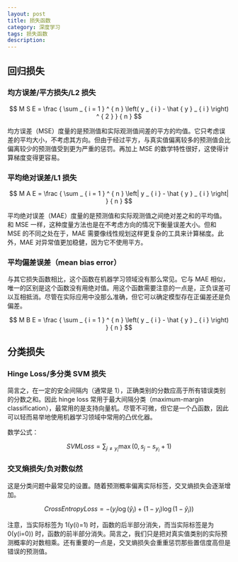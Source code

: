 ```yaml
---
layout: post
title: 损失函数
category: 深度学习
tags: 损失函数
description:
---
```


## 回归损失

### 均方误差/平方损失/L2 损失

$$
M S E = \frac { \sum _ { i = 1 } ^ { n } \left( y _ { i } - \hat { y } _ { i } \right) ^ { 2 } } { n }
$$

均方误差（MSE）度量的是预测值和实际观测值间差的平方的均值。它只考虑误差的平均大小，不考虑其方向。但由于经过平方，与真实值偏离较多的预测值会比偏离较少的预测值受到更为严重的惩罚。再加上 MSE 的数学特性很好，这使得计算梯度变得更容易。

### 平均绝对误差/L1 损失

$$
M A E = \frac { \sum _ { i = 1 } ^ { n } \left| y _ { i } - \hat { y } _ { i } \right| } { n }
$$

平均绝对误差（MAE）度量的是预测值和实际观测值之间绝对差之和的平均值。和 MSE 一样，这种度量方法也是在不考虑方向的情况下衡量误差大小。但和 MSE 的不同之处在于，MAE 需要像线性规划这样更复杂的工具来计算梯度。此外，MAE 对异常值更加稳健，因为它不使用平方。

### 平均偏差误差（mean bias error）

与其它损失函数相比，这个函数在机器学习领域没有那么常见。它与 MAE 相似，唯一的区别是这个函数没有用绝对值。用这个函数需要注意的一点是，正负误差可以互相抵消。尽管在实际应用中没那么准确，但它可以确定模型存在正偏差还是负偏差。

$$
M B E = \frac { \sum _ { i = 1 } ^ { n } \left( y _ { i } - \hat { y } _ { i } \right) } { n }
$$

## 分类损失

### Hinge Loss/多分类 SVM 损失

简言之，在一定的安全间隔内（通常是 1），正确类别的分数应高于所有错误类别的分数之和。因此 hinge loss 常用于最大间隔分类（maximum-margin classification），最常用的是支持向量机。尽管不可微，但它是一个凸函数，因此可以轻而易举地使用机器学习领域中常用的凸优化器。

数学公式：

$$
S V M L o s s = \sum _ { j \neq y _ { i } } \max \left( 0 , s _ { j } - s _ { y _ { i } } + 1 \right)
$$

### 交叉熵损失/负对数似然

这是分类问题中最常见的设置。随着预测概率偏离实际标签，交叉熵损失会逐渐增加。

$$
CrossEntropyLoss = - \left( y _ { i } \log \left( \hat { y } _ { i } \right) + \left( 1 - y _ { i } \right) \log \left( 1 - \hat { y } _ { i } \right) \right)
$$

注意，当实际标签为 1(y(i)=1) 时，函数的后半部分消失，而当实际标签是为 0(y(i=0)) 时，函数的前半部分消失。简言之，我们只是把对真实值类别的实际预测概率的对数相乘。还有重要的一点是，交叉熵损失会重重惩罚那些置信度高但是错误的预测值。